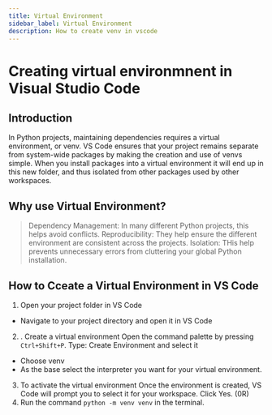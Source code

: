 ```yaml
---
title: Virtual Environment
sidebar_label: Virtual Environment
description: How to create venv in vscode
---
```


# Creating virtual environmnent in Visual Studio Code

## Introduction 
In Python projects, maintaining dependencies requires a virtual environment, or venv.  VS Code ensures that your project remains separate from system-wide packages by making the creation and use of venvs simple. When you install packages into a virtual environment it will end up in this new folder, and thus isolated from other packages used by other workspaces.

## Why use Virtual Environment?
> Dependency Management: In many different Python projects, this helps avoid conflicts.
> Reproducibility: They help ensure the different environment are consistent across the projects.
> Isolation: THis help prevents unnecessary errors from cluttering your global Python installation.

## How to Cceate a Virtual Environment in VS Code
1. Open your project folder in VS Code
- Navigate to your project directory and open it in VS Code
2. . Create a virtual environment
Open the command palette by pressing `Ctrl+Shift+P`.
Type: Create Environment and select it
- Choose venv
- As the base select the interpreter you want for your virtual environment.
3. To activate the virtual environment
Once the environment is created, VS Code will prompt you to select it for your workspace. Click Yes.
(0R)
3. Run the command `python -m venv venv` in the terminal.